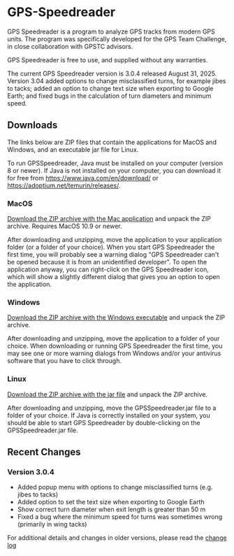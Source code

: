 # GPS-Speedreader
GPS Speedreader is a program to analyze GPS tracks from modern GPS
units. The program was specifically developed for the GPS Team
Challenge, in close collaboration with GPSTC advisors.

GPS Speedreader is free to use, and supplied without any warranties.

The current GPS Speedreader version is 3.0.4 released August 31, 2025. 
Version 3.04 added options to change misclassified turns, for example jibes to tacks; added an option to change text size when exporting to Google Earth; and fixed bugs in the calculation of turn diameters and minimum speed.

## Downloads

The links below are ZIP files that contain the applications for MacOS
and Windows, and an executable jar file for Linux.  

To run GPSSpeedreader, Java must be installed on your computer (version 8 or
newer). If Java is not installed on your computer, you can download it
for free from <https://www.java.com/en/download/> or
<https://adoptium.net/temurin/releases/>.

### MacOS

[Download the ZIP archive with the Mac application](https://github.com/prichterich/GPS-Speedreader/raw/main/download/GPSSpeedreader_Mac.zip)  and unpack the ZIP
archive. Requires MacOS 10.9 or newer.

After downloading and unzipping, move the application to your
application folder (or a folder of your choice). When you start GPS
Speedreader the first time, you will probably see a warning dialog "GPS
Speedreader can't be opened because it is from an unidentified
developer". To open the application anyway, you can right-click on the
GPS Speedreader icon, which will show a slightly different dialog that
gives you an option to open the application.

### Windows

[Download the ZIP archive with the Windows executable](https://github.com/prichterich/GPS-Speedreader/raw/main/download/GPSSpeedreader_Windows.zip) and unpack the ZIP
archive.

After downloading and unzipping, move the application to a folder of
your choice. When downloading or running GPS Speedreader the first time,
you may see one or more warning dialogs from Windows and/or your
antivirus software that you have to click through.

### Linux

[Download the ZIP archive with the jar file](https://github.com/prichterich/GPS-Speedreader/raw/main/download/GPSSpeedreader.jar.zip)
and unpack the ZIP archive.

After downloading and unzipping, move the GPSSpeedreader.jar file to a
folder of your choice. If Java is correctly installed on your system,
you should be able to start GPS Speedreader by double-clicking on the
GPSSpeedreader.jar file.

## Recent Changes

### Version 3.0.4

- Added popup menu with options to change misclassified turns (e.g. jibes to tacks)
- Added option to set the text size when exporting to Google Earth
- Show correct turn diameter when exit length is greater than 50 m
- Fixed a bug where the minimum speed for turns was sometimes wrong (primarily in wing tacks)

For additional details and changes in older versions, please read the [change log](CHANGELOG.md)
